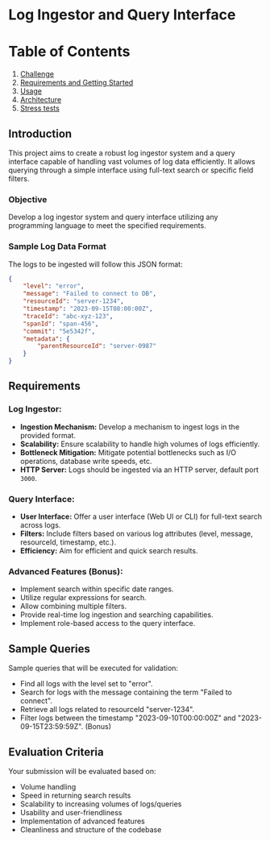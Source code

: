 # Log Ingestor and Query Interface


# Table of Contents

1. [Challenge](./README.md#introduction)
2. [Requirements and Getting Started](./doc/README.md#requirements-and-getting-started)
3. [Usage](./doc/README.md#usage)
4. [Architecture](.doc/README.md#architecture)
5. [Stress tests](./doc/README.md#stress-tests)



## Introduction

This project aims to create a robust log ingestor system and a query interface capable of handling vast volumes of log data efficiently. It allows querying through a simple interface using full-text search or specific field filters.

### Objective

Develop a log ingestor system and query interface utilizing any programming language to meet the specified requirements.

### Sample Log Data Format

The logs to be ingested will follow this JSON format:

```json
{
	"level": "error",
	"message": "Failed to connect to DB",
    "resourceId": "server-1234",
	"timestamp": "2023-09-15T08:00:00Z",
	"traceId": "abc-xyz-123",
    "spanId": "span-456",
    "commit": "5e5342f",
    "metadata": {
        "parentResourceId": "server-0987"
    }
}
```

## Requirements

### Log Ingestor:

- **Ingestion Mechanism:** Develop a mechanism to ingest logs in the provided format.
- **Scalability:** Ensure scalability to handle high volumes of logs efficiently.
- **Bottleneck Mitigation:** Mitigate potential bottlenecks such as I/O operations, database write speeds, etc.
- **HTTP Server:** Logs should be ingested via an HTTP server, default port `3000`.

### Query Interface:

- **User Interface:** Offer a user interface (Web UI or CLI) for full-text search across logs.
- **Filters:** Include filters based on various log attributes (level, message, resourceId, timestamp, etc.).
- **Efficiency:** Aim for efficient and quick search results.

### Advanced Features (Bonus):

- Implement search within specific date ranges.
- Utilize regular expressions for search.
- Allow combining multiple filters.
- Provide real-time log ingestion and searching capabilities.
- Implement role-based access to the query interface.

## Sample Queries

Sample queries that will be executed for validation:

- Find all logs with the level set to "error".
- Search for logs with the message containing the term "Failed to connect".
- Retrieve all logs related to resourceId "server-1234".
- Filter logs between the timestamp "2023-09-10T00:00:00Z" and "2023-09-15T23:59:59Z". (Bonus)

## Evaluation Criteria

Your submission will be evaluated based on:

- Volume handling
- Speed in returning search results
- Scalability to increasing volumes of logs/queries
- Usability and user-friendliness
- Implementation of advanced features
- Cleanliness and structure of the codebase
